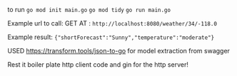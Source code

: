 to run 
```go mod init main.go```
```go mod tidy```
```go run main.go```

Example url to call:
GET AT : ```http://localhost:8080/weather/34/-118.0```

Example result:
```{"shortForecast":"Sunny","temperature":"moderate"}```

USED https://transform.tools/json-to-go for model extraction from swagger

Rest it boiler plate http client code and gin for the http server!
